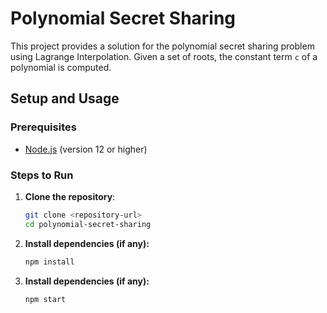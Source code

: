 # Polynomial Secret Sharing

This project provides a solution for the polynomial secret sharing problem using Lagrange Interpolation. Given a set of roots, the constant term `c` of a polynomial is computed.

## Setup and Usage

### Prerequisites

- [Node.js](https://nodejs.org) (version 12 or higher)

### Steps to Run

1. **Clone the repository**:
   ```bash
   git clone <repository-url>
   cd polynomial-secret-sharing

2. **Install dependencies (if any):**
      ```bash
      npm install

3. **Install dependencies (if any):**
      ```bash
      npm start
